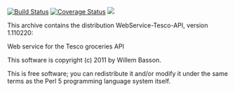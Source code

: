 [![Build Status](https://travis-ci.org/davehodg/Webservice-Tesco-API.svg?branch=v2_additions)](https://travis-ci.org/davehodg/Webservice-Tesco-API)
[![Coverage Status](https://coveralls.io/repos/davehodg/Webservice-Tesco-API/badge.svg?branch=v2_additions)](https://coveralls.io/r/davehodg/Webservice-Tesco-API?branch=v2_additions)&nbsp;<img src="http://cpants.cpanauthors.org/dist/WebService-Tesco-API.png">

This archive contains the distribution WebService-Tesco-API,
version 1.110220:

  Web service for the Tesco groceries API

This software is copyright (c) 2011 by Willem Basson.

This is free software; you can redistribute it and/or modify it under
the same terms as the Perl 5 programming language system itself.

